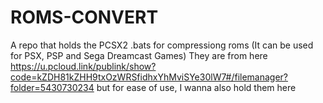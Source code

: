 # ROMS-CONVERT
A repo that holds the PCSX2 .bats for compressiong roms (It can be used for PSX, PSP and Sega Dreamcast Games)
They are from here https://u.pcloud.link/publink/show?code=kZDH81kZHH9txOzWRSfidhxYhMviSYe30lW7#/filemanager?folder=5430730234 but for ease of use, I wanna also hold them here
